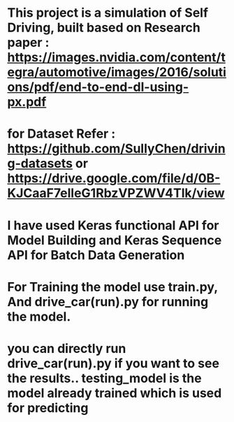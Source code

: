 # This project is a simulation of Self Driving, built based on Research paper : https://images.nvidia.com/content/tegra/automotive/images/2016/solutions/pdf/end-to-end-dl-using-px.pdf

# for Dataset Refer : https://github.com/SullyChen/driving-datasets  or https://drive.google.com/file/d/0B-KJCaaF7elleG1RbzVPZWV4Tlk/view

# I have used Keras functional API for Model Building and Keras Sequence API for Batch Data Generation
# For Training the model use train.py, And drive_car(run).py for running the model.
# you can directly run drive_car(run).py if you want to see the results.. testing_model is the model already trained which is used for predicting
